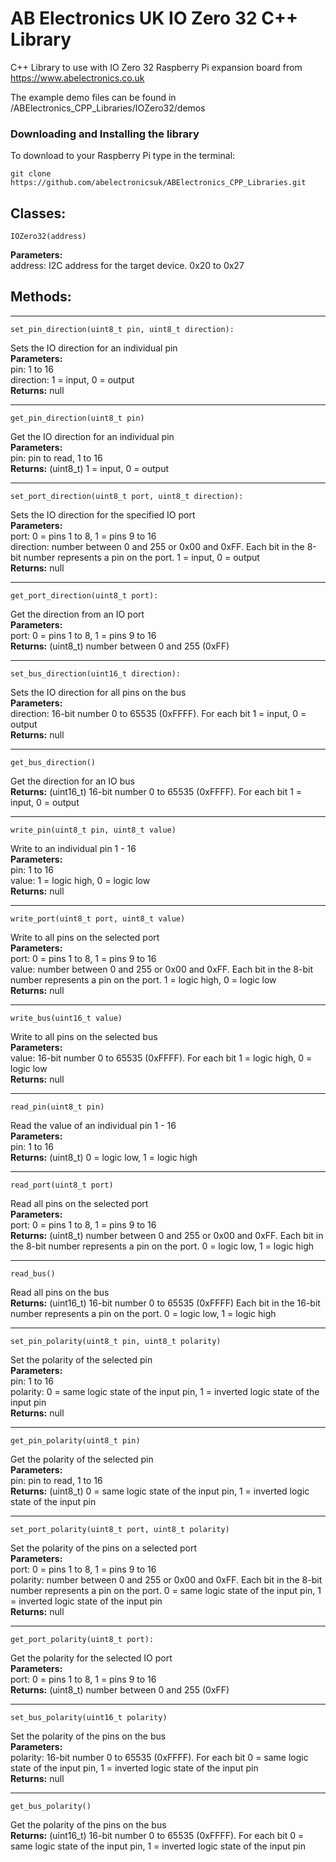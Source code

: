 AB Electronics UK IO Zero 32 C++ Library
=====

C++ Library to use with IO Zero 32 Raspberry Pi expansion board from https://www.abelectronics.co.uk

The example demo files can be found in /ABElectronics_CPP_Libraries/IOZero32/demos  

### Downloading and Installing the library

To download to your Raspberry Pi type in the terminal: 

```
git clone https://github.com/abelectronicsuk/ABElectronics_CPP_Libraries.git
```

Classes:
----------  
```
IOZero32(address)
```
**Parameters:**  
address: I2C address for the target device. 0x20 to 0x27  


Methods:
----------
___
```
set_pin_direction(uint8_t pin, uint8_t direction):
```
Sets the IO direction for an individual pin  
**Parameters:**  
pin: 1 to 16   
direction: 1 = input, 0 = output  
**Returns:** null
___
```
get_pin_direction(uint8_t pin)
```  
Get the IO direction for an individual pin  
**Parameters:**  
pin: pin to read, 1 to 16   
**Returns:** (uint8_t) 1 = input, 0 = output  
___
```
set_port_direction(uint8_t port, uint8_t direction): 
```
Sets the IO direction for the specified IO port  
**Parameters:**  
port: 0 = pins 1 to 8, 1 = pins 9 to 16   
direction: number between 0 and 255 or 0x00 and 0xFF.  Each bit in the 8-bit number represents a pin on the port.  1 = input, 0 = output  
**Returns:** null
___
```
get_port_direction(uint8_t port): 
```
Get the direction from an IO port  
**Parameters:**  
port: 0 = pins 1 to 8, 1 = pins 9 to 16   
**Returns:** (uint8_t) number between 0 and 255 (0xFF)  
___
```
set_bus_direction(uint16_t direction): 
```
Sets the IO direction for all pins on the bus  
**Parameters:**  
direction: 16-bit number 0 to 65535 (0xFFFF).  For each bit 1 = input, 0 = output  
**Returns:** null
___
```
get_bus_direction()
```
Get the direction for an IO bus  
**Returns:** (uint16_t) 16-bit number 0 to 65535 (0xFFFF). For each bit 1 = input, 0 = output  
___
```
write_pin(uint8_t pin, uint8_t value)
```
Write to an individual pin 1 - 16  
**Parameters:**  
pin: 1 to 16  
value: 1 = logic high, 0 = logic low  
**Returns:** null  
___
```
write_port(uint8_t port, uint8_t value)
```
Write to all pins on the selected port  
**Parameters:**  
port: 0 = pins 1 to 8, 1 = pins 9 to 16  
value:  number between 0 and 255 or 0x00 and 0xFF.  Each bit in the 8-bit number represents a pin on the port.  1 = logic high, 0 = logic low    
**Returns:** null  
___
```
write_bus(uint16_t value)
```
Write to all pins on the selected bus  
**Parameters:**  
value: 16-bit number 0 to 65535 (0xFFFF). For each bit 1 = logic high, 0 = logic low  
**Returns:** null  
___
```
read_pin(uint8_t pin)
```
Read the value of an individual pin 1 - 16   
**Parameters:**  
pin: 1 to 16  
**Returns:** (uint8_t) 0 = logic low, 1 = logic high  
___
```
read_port(uint8_t port)
```
Read all pins on the selected port  
**Parameters:**  
port: 0 = pins 1 to 8, 1 = pins 9 to 16  
**Returns:** (uint8_t) number between 0 and 255 or 0x00 and 0xFF.  Each bit in the 8-bit number represents a pin on the port.  0 = logic low, 1 = logic high
___
```
read_bus()
```
Read all pins on the bus  
**Returns:** (uint16_t) 16-bit number 0 to 65535 (0xFFFF) Each bit in the 16-bit number represents a pin on the port.  0 = logic low, 1 = logic high  
___
```
set_pin_polarity(uint8_t pin, uint8_t polarity)
```
Set the polarity of the selected pin  
**Parameters:**  
pin: 1 to 16  
polarity: 0 = same logic state of the input pin, 1 = inverted logic state of the input pin  
**Returns:** null
___
```
get_pin_polarity(uint8_t pin)
```  
Get the polarity of the selected pin  
**Parameters:**  
pin: pin to read, 1 to 16   
**Returns:** (uint8_t) 0 = same logic state of the input pin, 1 = inverted logic state of the input pin  
___
```
set_port_polarity(uint8_t port, uint8_t polarity)
```
Set the polarity of the pins on a selected port  
**Parameters:**  
port: 0 = pins 1 to 8, 1 = pins 9 to 16  
polarity: number between 0 and 255 or 0x00 and 0xFF.  Each bit in the 8-bit number represents a pin on the port.  0 = same logic state of the input pin, 1 = inverted logic state of the input pin  
**Returns:** null
___
```
get_port_polarity(uint8_t port): 
```
Get the polarity for the selected IO port  
**Parameters:**  
port: 0 = pins 1 to 8, 1 = pins 9 to 16   
**Returns:** (uint8_t) number between 0 and 255 (0xFF) 
___
```
set_bus_polarity(uint16_t polarity)
```
Set the polarity of the pins on the bus  
**Parameters:**  
polarity: 16-bit number 0 to 65535 (0xFFFF).  For each bit 0 = same logic state of the input pin, 1 = inverted logic state of the input pin  
**Returns:** null  
___
```
get_bus_polarity()
```
Get the polarity of the pins on the bus  
**Returns:** (uint16_t) 16-bit number 0 to 65535 (0xFFFF). For each bit 0 = same logic state of the input pin, 1 = inverted logic state of the input pin  
